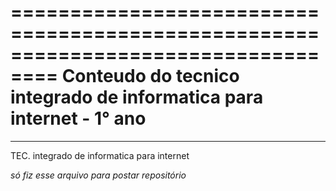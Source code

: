 
==================================================================================
Conteudo do tecnico integrado de informatica para internet - 1° ano
==================================================================================

________________________________________
TEC. integrado de informatica para internet


*só fiz esse arquivo para postar repositório* 